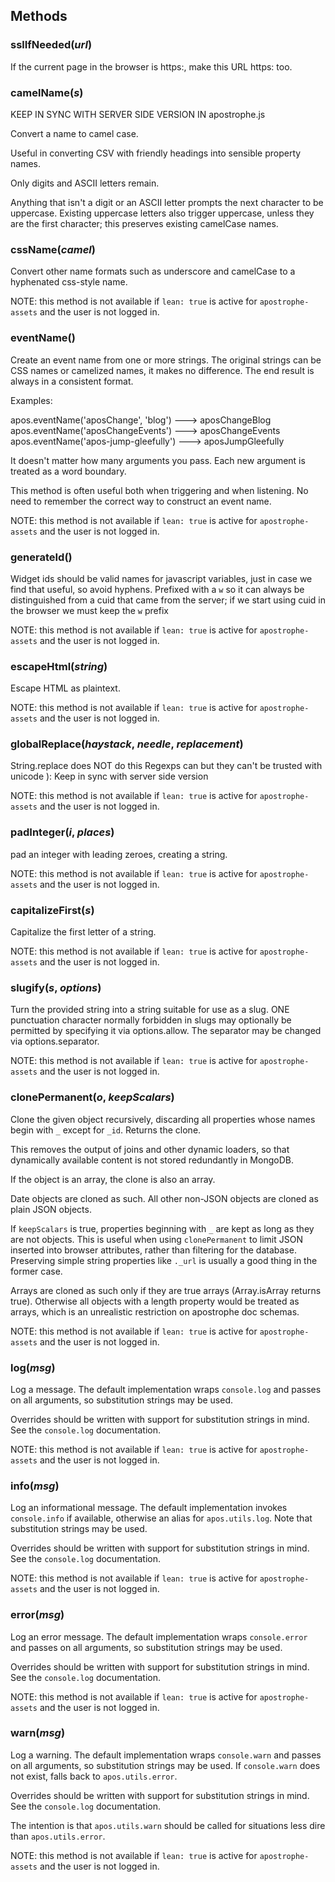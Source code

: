 
## Methods
### sslIfNeeded(*url*)
If the current page in the browser is https:, make this
URL https: too.
### camelName(*s*)
KEEP IN SYNC WITH SERVER SIDE VERSION IN apostrophe.js

Convert a name to camel case.

Useful in converting CSV with friendly headings into sensible property names.

Only digits and ASCII letters remain.

Anything that isn't a digit or an ASCII letter prompts the next character
to be uppercase. Existing uppercase letters also trigger uppercase, unless
they are the first character; this preserves existing camelCase names.
### cssName(*camel*)
Convert other name formats such as underscore and camelCase to a hyphenated css-style
name.

NOTE: this method is not available if `lean: true` is active
for `apostrophe-assets` and the user is not logged in.
### eventName()
Create an event name from one or more strings. The original strings can be
CSS names or camelized names, it makes no difference. The end result
is always in a consistent format.

Examples:

apos.eventName('aposChange', 'blog') ---> aposChangeBlog
apos.eventName('aposChangeEvents') ---> aposChangeEvents
apos.eventName('apos-jump-gleefully') ---> aposJumpGleefully

It doesn't matter how many arguments you pass. Each new argument
is treated as a word boundary.

This method is often useful both when triggering and when listening.
No need to remember the correct way to construct an event name.

NOTE: this method is not available if `lean: true` is active
for `apostrophe-assets` and the user is not logged in.
### generateId()
Widget ids should be valid names for javascript variables, just in case
we find that useful, so avoid hyphens. Prefixed with a `w` so it can
always be distinguished from a cuid that came from the server; if we
start using cuid in the browser we must keep the `w` prefix

NOTE: this method is not available if `lean: true` is active
for `apostrophe-assets` and the user is not logged in.
### escapeHtml(*string*)
Escape HTML as plaintext.

NOTE: this method is not available if `lean: true` is active
for `apostrophe-assets` and the user is not logged in.
### globalReplace(*haystack*, *needle*, *replacement*)
String.replace does NOT do this
Regexps can but they can't be trusted with unicode ):
Keep in sync with server side version

NOTE: this method is not available if `lean: true` is active
for `apostrophe-assets` and the user is not logged in.
### padInteger(*i*, *places*)
pad an integer with leading zeroes, creating a string.

NOTE: this method is not available if `lean: true` is active
for `apostrophe-assets` and the user is not logged in.
### capitalizeFirst(*s*)
Capitalize the first letter of a string.

NOTE: this method is not available if `lean: true` is active
for `apostrophe-assets` and the user is not logged in.
### slugify(*s*, *options*)
Turn the provided string into a string suitable for use as a slug.
ONE punctuation character normally forbidden in slugs may
optionally be permitted by specifying it via options.allow.
The separator may be changed via options.separator.

NOTE: this method is not available if `lean: true` is active
for `apostrophe-assets` and the user is not logged in.
### clonePermanent(*o*, *keepScalars*)
Clone the given object recursively, discarding all
properties whose names begin with `_` except
for `_id`. Returns the clone.

This removes the output of joins and
other dynamic loaders, so that dynamically available
content is not stored redundantly in MongoDB.

If the object is an array, the clone is also an array.

Date objects are cloned as such. All other non-JSON
objects are cloned as plain JSON objects.

If `keepScalars` is true, properties beginning with `_`
are kept as long as they are not objects. This is useful
when using `clonePermanent` to limit JSON inserted into
browser attributes, rather than filtering for the database.
Preserving simple string properties like `._url` is usually
a good thing in the former case.

Arrays are cloned as such only if they are true arrays
(Array.isArray returns true). Otherwise all objects with
a length property would be treated as arrays, which is
an unrealistic restriction on apostrophe doc schemas.

NOTE: this method is not available if `lean: true` is active
for `apostrophe-assets` and the user is not logged in.
### log(*msg*)
Log a message. The default
implementation wraps `console.log` and passes on
all arguments, so substitution strings may be used.

Overrides should be written with support for
substitution strings in mind. See the
`console.log` documentation.

NOTE: this method is not available if `lean: true` is active
for `apostrophe-assets` and the user is not logged in.
### info(*msg*)
Log an informational message. The default
implementation invokes
`console.info` if available, otherwise
an alias for `apos.utils.log`. Note that
substitution strings may be used.

Overrides should be written with support for
substitution strings in mind. See the
`console.log` documentation.

NOTE: this method is not available if `lean: true` is active
for `apostrophe-assets` and the user is not logged in.
### error(*msg*)
Log an error message. The default implementation
wraps `console.error` and passes on all arguments,
so substitution strings may be used.

Overrides should be written with support for
substitution strings in mind. See the
`console.log` documentation.

NOTE: this method is not available if `lean: true` is active
for `apostrophe-assets` and the user is not logged in.
### warn(*msg*)
Log a warning. The default implementation wraps
`console.warn` and passes on all arguments,
so substitution strings may be used.
If `console.warn` does not exist, falls back
to `apos.utils.error`.

Overrides should be written with support for
substitution strings in mind. See the
`console.log` documentation.

The intention is that `apos.utils.warn` should be
called for situations less dire than
`apos.utils.error`.

NOTE: this method is not available if `lean: true` is active
for `apostrophe-assets` and the user is not logged in.
